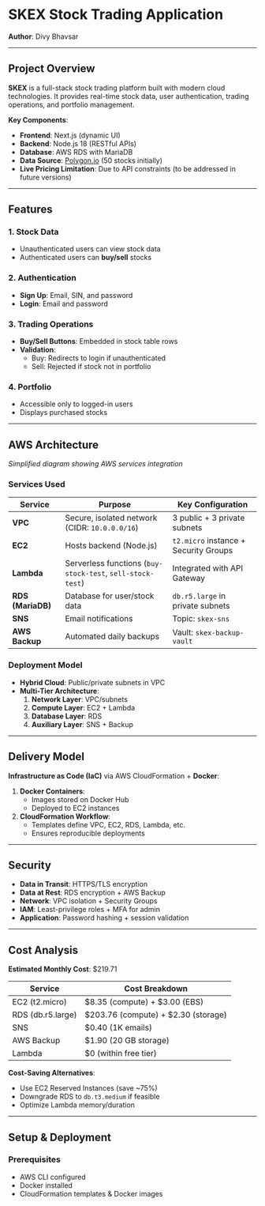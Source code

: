 # SKEX Stock Trading Application

**Author**: Divy Bhavsar


---

## Project Overview
**SKEX** is a full-stack stock trading platform built with modern cloud technologies. It provides real-time stock data, user authentication, trading operations, and portfolio management.

**Key Components**:
- **Frontend**: Next.js (dynamic UI)
- **Backend**: Node.js 18 (RESTful APIs)
- **Database**: AWS RDS with MariaDB
- **Data Source**: [Polygon.io](https://polygon.io) (50 stocks initially)
- **Live Pricing Limitation**: Due to API constraints (to be addressed in future versions)

---

## Features
### 1. Stock Data
- Unauthenticated users can view stock data
- Authenticated users can **buy/sell** stocks

### 2. Authentication
- **Sign Up**: Email, SIN, and password
- **Login**: Email and password

### 3. Trading Operations
- **Buy/Sell Buttons**: Embedded in stock table rows
- **Validation**:
  - Buy: Redirects to login if unauthenticated
  - Sell: Rejected if stock not in portfolio

### 4. Portfolio
- Accessible only to logged-in users
- Displays purchased stocks

---

## AWS Architecture

*Simplified diagram showing AWS services integration*

### Services Used
| Service         | Purpose                                                                 | Key Configuration                          |
|-----------------|-------------------------------------------------------------------------|-------------------------------------------|
| **VPC**         | Secure, isolated network (CIDR: `10.0.0.0/16`)                         | 3 public + 3 private subnets              |
| **EC2**         | Hosts backend (Node.js)                                                | `t2.micro` instance + Security Groups     |
| **Lambda**      | Serverless functions (`buy-stock-test`, `sell-stock-test`)             | Integrated with API Gateway               |
| **RDS (MariaDB)**| Database for user/stock data                                          | `db.r5.large` in private subnets          |
| **SNS**         | Email notifications                                                    | Topic: `skex-sns`                         |
| **AWS Backup**  | Automated daily backups                                                | Vault: `skex-backup-vault`                |

### Deployment Model
- **Hybrid Cloud**: Public/private subnets in VPC
- **Multi-Tier Architecture**:
  1. **Network Layer**: VPC/subnets
  2. **Compute Layer**: EC2 + Lambda
  3. **Database Layer**: RDS
  4. **Auxiliary Layer**: SNS + Backup

---

## Delivery Model
**Infrastructure as Code (IaC)** via AWS CloudFormation + **Docker**:
1. **Docker Containers**:
   - Images stored on Docker Hub
   - Deployed to EC2 instances
2. **CloudFormation Workflow**:
   - Templates define VPC, EC2, RDS, Lambda, etc.
   - Ensures reproducible deployments

---

## Security
- **Data in Transit**: HTTPS/TLS encryption
- **Data at Rest**: RDS encryption + AWS Backup
- **Network**: VPC isolation + Security Groups
- **IAM**: Least-privilege roles + MFA for admin
- **Application**: Password hashing + session validation

---

## Cost Analysis
**Estimated Monthly Cost**: $219.71  

| Service         | Cost Breakdown                          |
|-----------------|-----------------------------------------|
| EC2 (t2.micro)  | $8.35 (compute) + $3.00 (EBS)           |
| RDS (db.r5.large)| $203.76 (compute) + $2.30 (storage)    |
| SNS             | $0.40 (1K emails)                       |
| AWS Backup      | $1.90 (20 GB storage)                   |
| Lambda          | $0 (within free tier)                   |

**Cost-Saving Alternatives**:
- Use EC2 Reserved Instances (save ~75%)
- Downgrade RDS to `db.t3.medium` if feasible
- Optimize Lambda memory/duration

---

## Setup & Deployment
### Prerequisites
- AWS CLI configured
- Docker installed
- CloudFormation templates & Docker images
